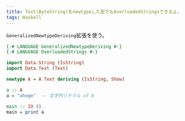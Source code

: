 ```yaml
---
title: Text(ByteString)をnewtypeした型でもOverloadedStringsできるよ。
tags: Haskell
---
```

`GeneralizedNewtypeDeriving`拡張を使う。

```haskell
{-# LANGUAGE GeneralizedNewtypeDeriving #-}
{-# LANGUAGE OverloadedStrings #-}

import Data.String (IsString)
import Data.Text (Text)

newtype A = A Text deriving (IsString, Show)

a :: A
a = "ahoge"  -- 文字列リテラル of A

main :: IO ()
main = print a
```
